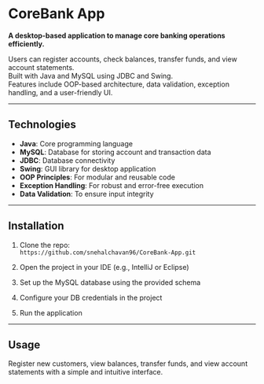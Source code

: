 # CoreBank App

**A desktop-based application to manage core banking operations efficiently.**

Users can register accounts, check balances, transfer funds, and view account statements.  
Built with Java and MySQL using JDBC and Swing.  
Features include OOP-based architecture, data validation, exception handling, and a user-friendly UI.

---

## Technologies

- **Java**: Core programming language  
- **MySQL**: Database for storing account and transaction data  
- **JDBC**: Database connectivity  
- **Swing**: GUI library for desktop application  
- **OOP Principles**: For modular and reusable code  
- **Exception Handling**: For robust and error-free execution  
- **Data Validation**: To ensure input integrity  

---

## Installation

1. Clone the repo:  
   `https://github.com/snehalchavan96/CoreBank-App.git`

2. Open the project in your IDE (e.g., IntelliJ or Eclipse)  
3. Set up the MySQL database using the provided schema  
4. Configure your DB credentials in the project  
5. Run the application

---

## Usage

Register new customers, view balances, transfer funds, and view account statements with a simple and intuitive interface.
